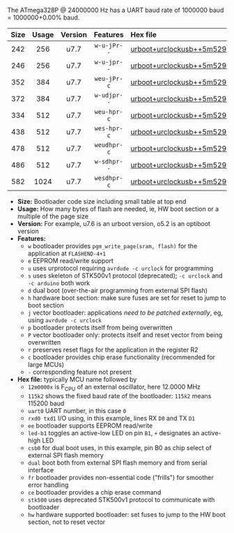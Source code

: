 The ATmega328P @ 24000000 Hz has a UART baud rate of 1000000 baud = 1000000+0.00% baud.

|Size|Usage|Version|Features|Hex file|
|:-:|:-:|:-:|:-:|:--|
|242|256|u7.7|`w-u-jPr--`|[urboot+urclockusb++5m5296x++230k4_uart0_rxd0_txd1_led+d5.hex](https://raw.githubusercontent.com/stefanrueger/urboot.hex/main/boards/urclockusb/external_oscillator/fcpu++5m5296_Hz/br++230k4_bps/urboot+urclockusb++5m5296x++230k4_uart0_rxd0_txd1_led+d5.hex)|
|246|256|u7.7|`w-u-jpr--`|[urboot+urclockusb++5m5296x++230k4_uart0_rxd0_txd1_led+d5_fr.hex](https://raw.githubusercontent.com/stefanrueger/urboot.hex/main/boards/urclockusb/external_oscillator/fcpu++5m5296_Hz/br++230k4_bps/urboot+urclockusb++5m5296x++230k4_uart0_rxd0_txd1_led+d5_fr.hex)|
|352|384|u7.7|`weu-jPr-c`|[urboot+urclockusb++5m5296x++230k4_uart0_rxd0_txd1_ee_led+d5_fr_ce.hex](https://raw.githubusercontent.com/stefanrueger/urboot.hex/main/boards/urclockusb/external_oscillator/fcpu++5m5296_Hz/br++230k4_bps/urboot+urclockusb++5m5296x++230k4_uart0_rxd0_txd1_ee_led+d5_fr_ce.hex)|
|372|384|u7.7|`w-udjpr--`|[urboot+urclockusb++5m5296x++230k4_uart0_rxd0_txd1_led+d5_csb0_dual.hex](https://raw.githubusercontent.com/stefanrueger/urboot.hex/main/boards/urclockusb/external_oscillator/fcpu++5m5296_Hz/br++230k4_bps/urboot+urclockusb++5m5296x++230k4_uart0_rxd0_txd1_led+d5_csb0_dual.hex)|
|334|512|u7.7|`weu-hpr-c`|[urboot+urclockusb++5m5296x++230k4_uart0_rxd0_txd1_ee_led+d5_fr_ce_hw.hex](https://raw.githubusercontent.com/stefanrueger/urboot.hex/main/boards/urclockusb/external_oscillator/fcpu++5m5296_Hz/br++230k4_bps/urboot+urclockusb++5m5296x++230k4_uart0_rxd0_txd1_ee_led+d5_fr_ce_hw.hex)|
|438|512|u7.7|`wes-hpr-c`|[urboot+urclockusb++5m5296x++230k4_uart0_rxd0_txd1_ee_led+d5_fr_ce_stk500_hw.hex](https://raw.githubusercontent.com/stefanrueger/urboot.hex/main/boards/urclockusb/external_oscillator/fcpu++5m5296_Hz/br++230k4_bps/urboot+urclockusb++5m5296x++230k4_uart0_rxd0_txd1_ee_led+d5_fr_ce_stk500_hw.hex)|
|478|512|u7.7|`weudhpr-c`|[urboot+urclockusb++5m5296x++230k4_uart0_rxd0_txd1_ee_led+d5_csb0_dual_fr_ce_hw.hex](https://raw.githubusercontent.com/stefanrueger/urboot.hex/main/boards/urclockusb/external_oscillator/fcpu++5m5296_Hz/br++230k4_bps/urboot+urclockusb++5m5296x++230k4_uart0_rxd0_txd1_ee_led+d5_csb0_dual_fr_ce_hw.hex)|
|486|512|u7.7|`w-sdhpr--`|[urboot+urclockusb++5m5296x++230k4_uart0_rxd0_txd1_led+d5_csb0_dual_fr_stk500_hw.hex](https://raw.githubusercontent.com/stefanrueger/urboot.hex/main/boards/urclockusb/external_oscillator/fcpu++5m5296_Hz/br++230k4_bps/urboot+urclockusb++5m5296x++230k4_uart0_rxd0_txd1_led+d5_csb0_dual_fr_stk500_hw.hex)|
|582|1024|u7.7|`wesdhpr-c`|[urboot+urclockusb++5m5296x++230k4_uart0_rxd0_txd1_ee_led+d5_csb0_dual_fr_ce_stk500_hw.hex](https://raw.githubusercontent.com/stefanrueger/urboot.hex/main/boards/urclockusb/external_oscillator/fcpu++5m5296_Hz/br++230k4_bps/urboot+urclockusb++5m5296x++230k4_uart0_rxd0_txd1_ee_led+d5_csb0_dual_fr_ce_stk500_hw.hex)|

- **Size:** Bootloader code size including small table at top end
- **Usage:** How many bytes of flash are needed, ie, HW boot section or a multiple of the page size
- **Version:** For example, u7.6 is an urboot version, o5.2 is an optiboot version
- **Features:**
  + `w` bootloader provides `pgm_write_page(sram, flash)` for the application at `FLASHEND-4+1`
  + `e` EEPROM read/write support
  + `u` uses urprotocol requiring `avrdude -c urclock` for programming
  + `s` uses skeleton of STK500v1 protocol (deprecated); `-c urclock` and `-c arduino` both work
  + `d` dual boot (over-the-air programming from external SPI flash)
  + `h` hardware boot section: make sure fuses are set for reset to jump to boot section
  + `j` vector bootloader: applications *need to be patched externally*, eg, using `avrdude -c urclock`
  + `p` bootloader protects itself from being overwritten
  + `P` vector bootloader only: protects itself and reset vector from being overwritten
  + `r` preserves reset flags for the application in the register R2
  + `c` bootloader provides chip erase functionality (recommended for large MCUs)
  + `-` corresponding feature not present
- **Hex file:** typically MCU name followed by
  + `12m0000x` is F<sub>CPU</sub> of an external oscillator, here 12.0000 MHz
  + `115k2` shows the fixed baud rate of the bootloader: `115k2` means 115200 baud
  + `uart0` UART number, in this case `0`
  + `rxd0 txd1` I/O using, in this example, lines RX `D0` and TX `D1`
  + `ee` bootloader supports EEPROM read/write
  + `led-b1` toggles an active-low LED on pin `B1`, `+` designates an active-high LED
  + `csb0` for dual boot uses, in this example, pin B0 as chip select of external SPI flash memory
  + `dual` boot both from external SPI flash memory and from serial interface
  + `fr` bootloader provides non-essential code ("frills") for smoother error handling
  + `ce` bootloader provides a chip erase command
  + `stk500` uses deprecated STK500v1 protocol to communicate with bootloader
  + `hw` hardware supported bootloader: set fuses to jump to the HW boot section, not to reset vector
